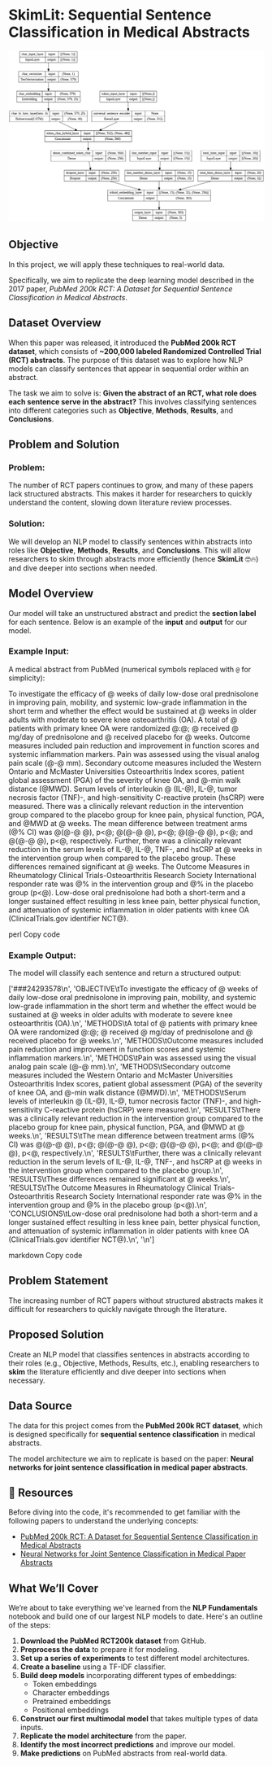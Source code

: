 # SkimLit: Sequential Sentence Classification in Medical Abstracts
![SkimLit Model](https://github.com/ahmedatia456123/SkimLit-Sequential-Sentence-Classification-in-Medical-Abstracts/blob/main/model.png?raw=true)

## Objective

In this project, we will apply these techniques to real-world data.

Specifically, we aim to replicate the deep learning model described in the 2017 paper, *PubMed 200k RCT: A Dataset for Sequential Sentence Classification in Medical Abstracts*.

## Dataset Overview

When this paper was released, it introduced the **PubMed 200k RCT dataset**, which consists of **~200,000 labeled Randomized Controlled Trial (RCT) abstracts**. The purpose of this dataset was to explore how NLP models can classify sentences that appear in sequential order within an abstract.

The task we aim to solve is: **Given the abstract of an RCT, what role does each sentence serve in the abstract?** This involves classifying sentences into different categories such as **Objective**, **Methods**, **Results**, and **Conclusions**.

## Problem and Solution

### Problem:
The number of RCT papers continues to grow, and many of these papers lack structured abstracts. This makes it harder for researchers to quickly understand the content, slowing down literature review processes.

### Solution:
We will develop an NLP model to classify sentences within abstracts into roles like **Objective**, **Methods**, **Results**, and **Conclusions**. This will allow researchers to skim through abstracts more efficiently (hence **SkimLit** 🤓🔥) and dive deeper into sections when needed.

## Model Overview

Our model will take an unstructured abstract and predict the **section label** for each sentence. Below is an example of the **input** and **output** for our model.

### Example Input:

A medical abstract from PubMed (numerical symbols replaced with `@` for simplicity):

To investigate the efficacy of @ weeks of daily low-dose oral prednisolone in improving pain, mobility, and systemic low-grade inflammation in the short term and whether the effect would be sustained at @ weeks in older adults with moderate to severe knee osteoarthritis (OA). A total of @ patients with primary knee OA were randomized @:@; @ received @ mg/day of prednisolone and @ received placebo for @ weeks. Outcome measures included pain reduction and improvement in function scores and systemic inflammation markers. Pain was assessed using the visual analog pain scale (@-@ mm). Secondary outcome measures included the Western Ontario and McMaster Universities Osteoarthritis Index scores, patient global assessment (PGA) of the severity of knee OA, and @-min walk distance (@MWD). Serum levels of interleukin @ (IL-@), IL-@, tumor necrosis factor (TNF)-, and high-sensitivity C-reactive protein (hsCRP) were measured. There was a clinically relevant reduction in the intervention group compared to the placebo group for knee pain, physical function, PGA, and @MWD at @ weeks. The mean difference between treatment arms (@% CI) was @(@-@ @), p<@; @(@-@ @), p<@; @(@-@ @), p<@; and @(@-@ @), p<@, respectively. Further, there was a clinically relevant reduction in the serum levels of IL-@, IL-@, TNF-, and hsCRP at @ weeks in the intervention group when compared to the placebo group. These differences remained significant at @ weeks. The Outcome Measures in Rheumatology Clinical Trials-Osteoarthritis Research Society International responder rate was @% in the intervention group and @% in the placebo group (p<@). Low-dose oral prednisolone had both a short-term and a longer sustained effect resulting in less knee pain, better physical function, and attenuation of systemic inflammation in older patients with knee OA (ClinicalTrials.gov identifier NCT@).

perl
Copy code

### Example Output:

The model will classify each sentence and return a structured output:

['###24293578\n', 'OBJECTIVE\tTo investigate the efficacy of @ weeks of daily low-dose oral prednisolone in improving pain, mobility, and systemic low-grade inflammation in the short term and whether the effect would be sustained at @ weeks in older adults with moderate to severe knee osteoarthritis (OA).\n', 'METHODS\tA total of @ patients with primary knee OA were randomized @:@; @ received @ mg/day of prednisolone and @ received placebo for @ weeks.\n', 'METHODS\tOutcome measures included pain reduction and improvement in function scores and systemic inflammation markers.\n', 'METHODS\tPain was assessed using the visual analog pain scale (@-@ mm).\n', 'METHODS\tSecondary outcome measures included the Western Ontario and McMaster Universities Osteoarthritis Index scores, patient global assessment (PGA) of the severity of knee OA, and @-min walk distance (@MWD).\n', 'METHODS\tSerum levels of interleukin @ (IL-@), IL-@, tumor necrosis factor (TNF)-, and high-sensitivity C-reactive protein (hsCRP) were measured.\n', 'RESULTS\tThere was a clinically relevant reduction in the intervention group compared to the placebo group for knee pain, physical function, PGA, and @MWD at @ weeks.\n', 'RESULTS\tThe mean difference between treatment arms (@% CI) was @(@-@ @), p<@; @(@-@ @), p<@; @(@-@ @), p<@; and @(@-@ @), p<@, respectively.\n', 'RESULTS\tFurther, there was a clinically relevant reduction in the serum levels of IL-@, IL-@, TNF-, and hsCRP at @ weeks in the intervention group when compared to the placebo group.\n', 'RESULTS\tThese differences remained significant at @ weeks.\n', 'RESULTS\tThe Outcome Measures in Rheumatology Clinical Trials-Osteoarthritis Research Society International responder rate was @% in the intervention group and @% in the placebo group (p<@).\n', 'CONCLUSIONS\tLow-dose oral prednisolone had both a short-term and a longer sustained effect resulting in less knee pain, better physical function, and attenuation of systemic inflammation in older patients with knee OA (ClinicalTrials.gov identifier NCT@).\n', '\n']

markdown
Copy code

## Problem Statement

The increasing number of RCT papers without structured abstracts makes it difficult for researchers to quickly navigate through the literature.

## Proposed Solution

Create an NLP model that classifies sentences in abstracts according to their roles (e.g., Objective, Methods, Results, etc.), enabling researchers to **skim** the literature efficiently and dive deeper into sections when necessary.

## Data Source

The data for this project comes from the **PubMed 200k RCT dataset**, which is designed specifically for **sequential sentence classification** in medical abstracts.

The model architecture we aim to replicate is based on the paper: **Neural networks for joint sentence classification in medical paper abstracts**.

## 📖 Resources

Before diving into the code, it's recommended to get familiar with the following papers to understand the underlying concepts:

- [PubMed 200k RCT: A Dataset for Sequential Sentence Classification in Medical Abstracts](https://arxiv.org/abs/1612.05251)
- [Neural Networks for Joint Sentence Classification in Medical Paper Abstracts](https://arxiv.org/abs/1612.05251)

## What We’ll Cover

We’re about to take everything we've learned from the **NLP Fundamentals** notebook and build one of our largest NLP models to date. Here's an outline of the steps:

1. **Download the PubMed RCT200k dataset** from GitHub.
2. **Preprocess the data** to prepare it for modeling.
3. **Set up a series of experiments** to test different model architectures.
4. **Create a baseline** using a TF-IDF classifier.
5. **Build deep models** incorporating different types of embeddings:
   - Token embeddings
   - Character embeddings
   - Pretrained embeddings
   - Positional embeddings
6. **Construct our first multimodal model** that takes multiple types of data inputs.
7. **Replicate the model architecture** from the paper.
8. **Identify the most incorrect predictions** and improve our model.
9. **Make predictions** on PubMed abstracts from real-world data.

